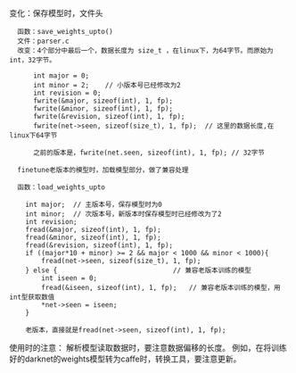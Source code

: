 变化：保存模型时，文件头

      函数：save_weights_upto()
      文件：parser.c
      改变：4个部分中最后一个，数据长度为 size_t ，在linux下，为64字节。而原始为int，32字节。
     
          int major = 0;
          int minor = 2;    // 小版本号已经修改为2
          int revision = 0;
          fwrite(&major, sizeof(int), 1, fp);
          fwrite(&minor, sizeof(int), 1, fp);
          fwrite(&revision, sizeof(int), 1, fp);
          fwrite(net->seen, sizeof(size_t), 1, fp);  // 这里的数据长度,在linux下64字节
          
          之前的版本是，fwrite(net.seen, sizeof(int), 1, fp); // 32字节
          
      finetune老版本的模型时，加载模型部分，做了兼容处理
      
      函数：load_weights_upto
        
        int major;  // 主版本号，保存模型时为0
        int minor;  // 次版本号，新版本时保存模型时已经修改为了2
        int revision;
        fread(&major, sizeof(int), 1, fp);
        fread(&minor, sizeof(int), 1, fp);
        fread(&revision, sizeof(int), 1, fp);
        if ((major*10 + minor) >= 2 && major < 1000 && minor < 1000){    
            fread(net->seen, sizeof(size_t), 1, fp);
        } else {                             // 兼容老版本训练的模型
            int iseen = 0;
            fread(&iseen, sizeof(int), 1, fp);   // 兼容老版本训练的模型，用int型获取数值
            *net->seen = iseen;
        }
        
        老版本，直接就是fread(net->seen, sizeof(int), 1, fp);
        
使用时的注意：
        解析模型读取数据时，要注意数据偏移的长度。
        例如，在将训练好的darknet的weights模型转为caffe时，转换工具，要注意更新。
